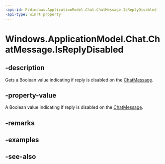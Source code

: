```yaml
---
-api-id: P:Windows.ApplicationModel.Chat.ChatMessage.IsReplyDisabled
-api-type: winrt property
---
```


<!-- Property syntax
public bool IsReplyDisabled { get; }
-->

# Windows.ApplicationModel.Chat.ChatMessage.IsReplyDisabled

## -description
Gets a Boolean value indicating if reply is disabled on the [ChatMessage](chatmessage.md).

## -property-value
A Boolean value indicating if reply is disabled on the [ChatMessage](chatmessage.md).

## -remarks

## -examples

## -see-also
